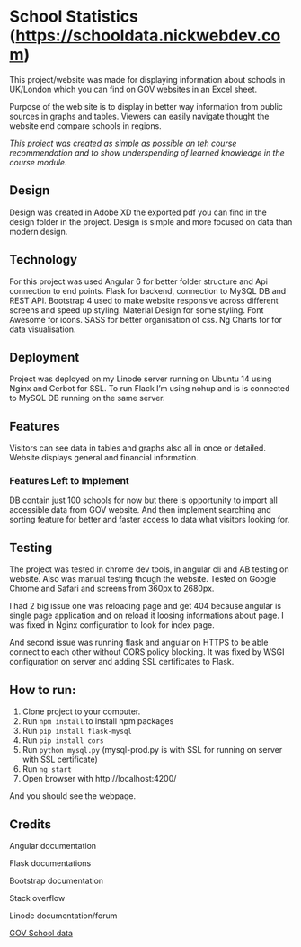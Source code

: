 # School Statistics (https://schooldata.nickwebdev.com)

This project/website was made for displaying information about schools in UK/London which you can find on GOV websites in an Excel sheet.

Purpose of the web site is to display in better way information from public sources in graphs and tables. Viewers can easily navigate thought the website end compare schools in regions. 

_This project was created as simple as possible on teh course recommendation and to show underspending of learned knowledge in the course module._ 

## Design

Design was created in Adobe XD the exported pdf you can find in the design folder in the project. Design is simple and more focused on data than modern design. 

## Technology 

For this project was used Angular 6 for better folder structure and Api connection to end points. 
Flask for backend, connection to MySQL DB and REST API.
Bootstrap 4 used to make website responsive across different screens  and speed up styling. 
Material Design for some styling.
Font Awesome for icons.
SASS for better organisation of css.
Ng Charts for for data visualisation. 

## Deployment 

Project was deployed on my Linode server running on Ubuntu 14 using Nginx and Cerbot for SSL. To run Flack I’m using nohup and is is connected to MySQL DB running on the same server. 

## Features 

Visitors can see data in tables and graphs also all in once or detailed. Website displays general and financial information. 

### Features Left to Implement

DB contain just 100 schools for now but there is opportunity to import all accessible data from GOV website. And then implement searching and sorting feature for better and faster access to data what visitors looking for.
 

## Testing 

The project was tested in chrome dev tools, in angular cli and AB testing on website. Also was manual testing though the website. Tested on Google Chrome and Safari and screens from 360px to 2680px. 

I had 2 big issue one was reloading page and get 404 because angular is single page application and on reload it loosing informations about page. I was fixed in Nginx configuration to look for index page. 

And second issue was running flask and angular on HTTPS to be able connect to each other without CORS policy blocking. It was fixed by WSGI configuration on server and adding SSL certificates to Flask.  

## How to run:

1. Clone project to your computer.
2. Run `npm install` to install npm packages 
3. Run `pip install flask-mysql`
4. Run `pip install cors`
5. Run `python mysql.py` (mysql-prod.py is with SSL for running on server with SSL certificate)
6. Run `ng start`
7. Open browser with http://localhost:4200/ 

And you should see the webpage. 

## Credits

Angular documentation 

Flask documentations 

Bootstrap documentation 

Stack overflow

Linode documentation/forum 

[GOV School data](https://www.compare-school-performance.service.gov.uk)
